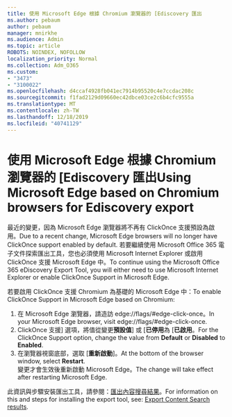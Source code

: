```yaml
---
title: 使用 Microsoft Edge 根據 Chromium 瀏覽器的 [Ediscovery 匯出
ms.author: pebaum
author: pebaum
manager: mnirkhe
ms.audience: Admin
ms.topic: article
ROBOTS: NOINDEX, NOFOLLOW
localization_priority: Normal
ms.collection: Adm_O365
ms.custom:
- "3473"
- "3100022"
ms.openlocfilehash: d4ccaf4928fb041ec7914b95520c4e7ccdac208c
ms.sourcegitcommit: f1fad2129d09660ec42dbce03ce2c6b4cfc9555a
ms.translationtype: MT
ms.contentlocale: zh-TW
ms.lasthandoff: 12/18/2019
ms.locfileid: "40741129"
---
```

# <a name="using-microsoft-edge-based-on-chromium-browsers-for-ediscovery-export"></a><span data-ttu-id="d0c56-102">使用 Microsoft Edge 根據 Chromium 瀏覽器的 [Ediscovery 匯出</span><span class="sxs-lookup"><span data-stu-id="d0c56-102">Using Microsoft Edge based on Chromium browsers for Ediscovery export</span></span>

<span data-ttu-id="d0c56-103">最近的變更，因為 Microsoft Edge 瀏覽器將不再有 ClickOnce 支援預設為啟用。</span><span class="sxs-lookup"><span data-stu-id="d0c56-103">Due to a recent change, Microsoft Edge browsers will no longer have ClickOnce support enabled by default.</span></span> <span data-ttu-id="d0c56-104">若要繼續使用 Microsoft Office 365 電子文件探索匯出工具，您也必須使用 Microsoft Internet Explorer 或啟用 ClickOnce 支援 Microsoft Edge 中。</span><span class="sxs-lookup"><span data-stu-id="d0c56-104">To continue using the Microsoft Office 365 eDiscovery Export Tool, you will either need to use Microsoft Internet Explorer or enable ClickOnce Support in Microsoft Edge.</span></span> 

<span data-ttu-id="d0c56-105">若要啟用 ClickOnce 支援 Chromium 為基礎的 Microsoft Edge 中：</span><span class="sxs-lookup"><span data-stu-id="d0c56-105">To enable ClickOnce Support in Microsoft Edge based on Chromium:</span></span> 
1. <span data-ttu-id="d0c56-106">在 Microsoft Edge 瀏覽器，請造訪 edge://flags/#edge-click-once。</span><span class="sxs-lookup"><span data-stu-id="d0c56-106">In your Microsoft Edge browser, visit edge://flags/#edge-click-once.</span></span>
2. <span data-ttu-id="d0c56-107">ClickOnce 支援] 選項，將值從變更**預設值**] 或 [**已停用**為 [**已啟用**。</span><span class="sxs-lookup"><span data-stu-id="d0c56-107">For the ClickOnce Support option, change the value from **Default** or **Disabled** to **Enabled**.</span></span> 
3. <span data-ttu-id="d0c56-108">在瀏覽器視窗底部，選取 [**重新啟動**]。</span><span class="sxs-lookup"><span data-stu-id="d0c56-108">At the bottom of the browser window, select **Restart**.</span></span> <br>
 <span data-ttu-id="d0c56-109">變更才會生效後重新啟動 Microsoft Edge。</span><span class="sxs-lookup"><span data-stu-id="d0c56-109">The change will take effect after restarting Microsoft Edge.</span></span> 

<span data-ttu-id="d0c56-110">此資訊與步驟安裝匯出工具，請參閱：[匯出內容搜尋結果](https://docs.microsoft.com/microsoft-365/compliance/export-search-results)。</span><span class="sxs-lookup"><span data-stu-id="d0c56-110">For information on this and steps for installing the  export tool, see: [ Export Content Search results](https://docs.microsoft.com/microsoft-365/compliance/export-search-results).</span></span>
